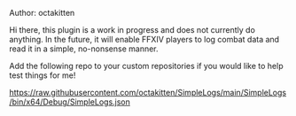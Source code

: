 Author: octakitten

Hi there, this plugin is a work in progress and does not currently do anything. In the future, it will enable FFXIV players to log combat data and read it in a simple, no-nonsense manner.

Add the following repo to your custom repositories if you would like to help test things for me!

https://raw.githubusercontent.com/octakitten/SimpleLogs/main/SimpleLogs/bin/x64/Debug/SimpleLogs.json

